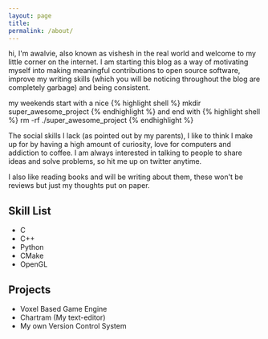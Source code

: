 ```yaml
---
layout: page
title: 
permalink: /about/
---
```


hi, I'm awalvie, also known as vishesh in the real world and welcome to my little corner on the internet. I am starting this blog as a way of motivating myself into making meaningful contributions to open source software, improve my writing skills (which you will be noticing throughout the blog are completely garbage) and being consistent.

my weekends start with a nice
{% highlight shell %}
mkdir super_awesome_project
{% endhighlight %}
and end with
{% highlight shell %}
rm -rf ./super_awesome_project
{% endhighlight %}

The social skills I lack (as pointed out by my parents), I like to think I make up for by having a high amount of curiosity, love for computers and addiction to coffee. I am always interested in talking to people to share ideas and solve problems, so hit me up on twitter anytime.

I also like reading books and will be writing about them, these won't be reviews but just my thoughts put on paper.

## Skill List

* C
* C++
* Python
* CMake
* OpenGL

## Projects

* Voxel Based Game Engine
* Chartram (My text-editor)
* My own Version Control System
